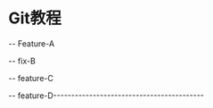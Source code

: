 # Git教程



   -- Feature-A

   -- fix-B

   -- feature-C

   -- feature-D------------------------------------------

